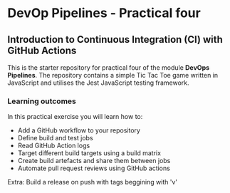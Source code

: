 # DevOp Pipelines - Practical four

## Introduction to Continuous Integration (CI) with GitHub Actions

This is the starter repository for practical four of the module **DevOps Pipelines**. The repository contains a simple Tic Tac Toe game written in JavaScript and utilises the Jest JavaScript testing framework.  

### Learning outcomes
In this practical exercise you will learn how to:

- Add a GitHub workflow to your repository
- Define build and test jobs
- Read GitHub Action logs
- Target different build targets using a build matrix
- Create build artefacts and share them between jobs
- Automate pull request reviews using GitHub actions  

Extra: Build a release on push with tags beggining with 'v'
